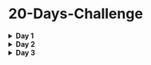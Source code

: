 # 20-Days-Challenge

<details><summary><b>Day 1</b></summary>
<p>

# 1. Count Digits in an Integer

## Summary of Methods

### Method 1: Iterative Method

### Description: Loop to divide the number by 10 until it becomes 0, counting iterations.

```cpp
int countDigits(int n) {
    int cnt = 0;
    while (n > 0) {
        cnt++;
        n /= 10;
    }
    return cnt;
}
```

- Time Complexity: O(log10(N) + 1)
- Space Complexity: O(1)

## Method 2: Logarithmic Method

Description: Use logarithm base 10 to calculate the number of digits.

```cpp
int countDigitsTwo(int n) {
    int cnt = (int)(log10(n) + 1);
    return cnt;
}
```

- Time Complexity: O(1)
- Space Complexity: O(1)

## Method 3: String Conversion Method

Description: Convert the integer to a string and count the length.

```cpp
int countDigitsString(int n) {
    string numStr = to_string(n);
    return numStr.length();
}
```

- Time Complexity: O(N) where N is the number of digits.
- Space Complexity: O(N)

## Method 4: Recursive Method

Description: Use recursion to count digits by dividing the number by 10 in each call.

```cpp
int countDigitsRecursive(int n) {
    if (n == 0) return 0;
    return 1 + countDigitsRecursive(n / 10);
}
```

- Time Complexity: O(log10(N) + 1)
- Space Complexity: O(log10(N) + 1)

## Method 5: Mathematical Iterative Method

Description: Use a mathematical approach similar to the logarithmic method.

```cpp
int countDigitsMath(int n) {
    if (n == 0) return 1;
    return floor(log10(n) + 1);
}
```
- Time Complexity: O(1)
- Space Complexity: O(1)

## Key Points
* Logarithmic Method: Efficient with constant time complexity.
* Iterative Method: Simple implementation, higher time complexity.
* String Conversion Method: Easy but higher space complexity.
* Recursive Method: Elegant but higher space complexity due to recursion stack.
* Mathematical Iterative Method: Efficient and uses mathematical properties.


# 2. Reverse a Number
## Summary of Methods
## Method 1: Iterative Method
### Description: Loop to reverse the digits by extracting the last digit and appending it to a new number.

```cpp
int reverse(int n) {
    long long revN = 0;
    while (n > 0) {
        int lastDigit = n % 10;
        revN = (revN * 10) + lastDigit;
        n /= 10;
    }
    return revN;
}
```

- Time Complexity: O(log10(N) + 1)
- Space Complexity: O(1)

## Method 2: Handling Negative Numbers and Edge Cases

### Description: Handle negative numbers and potential overflow.

```cpp
long long reverse(long long n) {
    bool isNegative = n < 0;
    n = abs(n);
    long long revN = 0;

    while (n > 0) {
        int lastDigit = n % 10;
        revN = (revN * 10) + lastDigit;
        n /= 10;
    }

    return isNegative ? -revN : revN;
}
```

- Time Complexity: O(log10(N) + 1)
- Space Complexity: O(1)

## Method 3: Recursive Method

### Description: Use recursion to reverse the digits.

```cpp
int reverseRecursiveHelper(int n, int revN) {
    if (n == 0) return revN;
    return reverseRecursiveHelper(n / 10, revN * 10 + n % 10);
}

int reverseRecursive(int n) {
    return reverseRecursiveHelper(n, 0);
}
```

- Time Complexity: O(log10(N) + 1)
- Space Complexity: O(log10(N) + 1) due to recursion stack.

## Method 4: Using String Manipulation

### Description: Convert the number to a string, reverse the string, and convert it back to an integer.

```cpp
int reverseStringMethod(int n) {
    bool isNegative = n < 0;
    string numStr = to_string(abs(n));
    reverse(numStr.begin(), numStr.end());
    int revN = stoi(numStr);
    return isNegative ? -revN : revN;
}
```

- Time Complexity: O(N) where N is the number of digits.
- Space Complexity: O(N) due to string storage.

## Key Points

- Iterative Method: Simple implementation, works efficiently.
- Handling Negative Numbers: Takes care of negative values and edge cases.
- Recursive Method: Elegant but has higher space complexity due to recursion stack.
- String Manipulation: Easy to understand but less efficient due to string operations.


# 3. Check Palindrome
## Summary of Methods
# Method 1: Reverse and Compare
## Description: Reverse the digits of the number and compare it with the original number.

```cpp
bool palindrome(int x) {
    if ((x < 0) || (x % 10 == 0 && x != 0)) {
        return false;
    }

    int dup = x;
    long long rev = 0;
    while (x) {
        int ld = x % 10;
        x /= 10;
        rev = (rev * 10) + ld;
    }

    return dup == rev;
}
```

- Time Complexity: O(log10(N) + 1)
- Space Complexity: O(1)

# Method 2: Reverse and Compare with Comments

## Description: This method is similar to Method 1 but includes detailed comments for better understanding.

```cpp
bool palindrome(int n) {
    // Initialize a variable to store the reverse of the number
    int revNum = 0;
    // Create a duplicate variable to store the original number
    int dup = n;
    // Iterate through each digit of the number until it becomes 0
    while (n > 0) {
        // Extract the last digit of the number
        int ld = n % 10;
        // Build the reverse number by appending the last digit
        revNum = (revNum * 10) + ld;
        // Remove the last digit from the original number
        n = n / 10;
    }
    // Check if the original number is equal to its reverse
    return dup == revNum;
}
```

- Time Complexity: O(log10(N) + 1)
- Space Complexity: O(1)

# Method 3: Half Reverse Method

## Description: Reverse half of the number and compare it with the other half to determine if it's a palindrome.

```cpp
bool palindromeHalfReverse(int x) {
    // If x is negative or if x ends with 0 (but is not 0), it cannot be a palindrome
    if (x < 0 || (x % 10 == 0 && x != 0)) {
        return false;
    }

    int rev = 0;
    while (x > rev) {
        int ld = x % 10;
        x /= 10;
        rev = rev * 10 + ld;
    }

    // Check if the number is palindrome
    return x == rev || x == rev / 10;
}
```

- Time Complexity: O(log10(N) + 1)
- Space Complexity: O(1)

# Method 4: Using String Conversion

## Description: Convert the number to a string, reverse the string, and compare it with the original string.

```cpp
bool palindromeStringMethod(int x) {
    if (x < 0) return false;

    std::string numStr = std::to_string(x);
    std::string revStr = numStr;
    std::reverse(revStr.begin(), revStr.end());

    return numStr == revStr;
}
```

- Time Complexity: O(N) where N is the number of digits.
- Space Complexity: O(N) due to string storage.

## Key Points

- Reverse and Compare Method: Simple implementation, works efficiently but requires reversing the entire number.
- Half Reverse Method: More efficient for large numbers as it reduces the number of operations by half.
- String Conversion Method: Easy to understand but less efficient due to string operations.

# 4. Armstrong Number

# Problem

## An Armstrong number (also known as a narcissistic number or plenary number) is a number that is equal to the sum of its own digits each raised to the power of the number of digits. For example, 153 is an Armstrong number because:

# Solution Methods

## Method 1: Brute Force Method

## Description: Calculate the sum of each digit raised to the power of the number of digits, and compare it with the original number.

```cpp
bool isArmstrong(int x) {
    int sum = 0, dup = x;
    int k = to_string(x).length();

    while (x) {
        int ld = x % 10;
        sum += pow(ld, k);
        x /= 10;
    }

    return sum == dup;
}
```

## Key Points:

- Simple and straightforward implementation.
- Involves repeated exponentiation operations for each digit.
- Requires calculating the length of the number's digits.
- Time Complexity: O(log10 (N))
- Space Complexity: O(1)

## Method 2: Using Exponentiation

## Description: Calculate the sum of each digit raised to the power of the number of digits using the pow function.

```cpp
bool isArmstrong(int x) {
    int sum = 0, dup = x;
    int k = to_string(x).length();

    while (x) {
        int ld = x % 10;
        sum += pow(ld, k);
        x /= 10;
    }

    return sum == dup;
}
```

## Key Points:

- Utilizes the pow function for exponentiation, making the code concise.
- May involve additional overhead due to function calls for exponentiation.
- Similar in concept to the brute force## method but uses library function for exponentiation.
- Time Complexity: O(log10 (N))
- Space Complexity: O(1)

## Method 3: Using Recursion

## Description: Use recursion to calculate the sum of digits raised to the power of the number of digits.

```cpp
int calculateSumOfPowers(int x, int k) {
    if (x == 0) return 0;
    return pow(x % 10, k) + calculateSumOfPowers(x / 10, k);
}

bool isArmstrong(int x) {
    int k = to_string(x).length();
    return x == calculateSumOfPowers(x, k);
}
```

## Key Points:

- Elegant solution using recursion to calculate the sum of powers.
- Recursive approach may lead to increased space complexity due to function call stack.
- Avoids the need for loop iterations to calculate the sum of powers.
- Time Complexity: O(log10 (N))
- Space Complexity: O(1)

## Method 4: Precompute Powers

## Description: Precompute the powers of each digit up to a certain maximum and store them in an array for efficient lookup.

```cpp
bool isArmstrong(int x) {
    int sum = 0, dup = x;
    int k = to_string(x).length();

    vector<int> powers = {0, 1, 8, 27, 64, 125, 216, 343, 512, 729}; // Precomputed powers up to 9^k

    while (x) {
        int ld = x % 10;
        sum += powers[ld];
        x /= 10;
    }

    return sum == dup;
}
```

## Key Points:

- Offers a trade-off between memory and computation by precomputing powers.
- Reduces the number of exponentiation operations during runtime.
- Suitable for scenarios where the range of numbers is limited and precomputation overhead is acceptable.
- Time Complexity: O(log10 (N))
- Space Complexity: O(1)


# 5. Print All Divisors
# Problem Statement: Given an integer N, return all divisors of N.

## A divisor of an integer N is a positive integer that divides N without leaving a remainder. In other words, if N is divisible by another integer without any remainder, then that integer is considered a divisor of N.

```cpp
// Brute Force Approach
// Example 1:
// Input:N = 36
// Output:[1, 2, 3, 4, 6, 9, 12, 18, 36]
// Explanation: The divisors of 36 are 1, 2, 3, 4, 6, 9, 12, 18, 36.

int* printDivisors(int n, int &size) {
    // Allocate memory for
    // the array of divisors
    int *divisors = new int[n]; 
     // Initialize the count of divisors
    int count = 0;

    for(int i = 1; i <= n; i++) {
        if(n % i == 0) {
            // Add the divisor to the array
            divisors[count++] = i; 
        }
    }
    // Update the size parameter
    // with the count of divisors
    size = count; 
    // Return the array of divisors
    return divisors; 
}
// Time Complexity: O(N) where N is the input number. The algorithm iterates through each number from 1 to n once to check if it is a divisor.

// Space Complexity : O(N) where N is the input number. The algorithm iterates through each number from 1 to n once to check if it is a divisor.

// Optimal Approach
vector<int> findDivisors(int n)
{
    vector<int> ls;
    for (int i = 1; i <= sqrt(n); i++)
    {
        if (n % i == 0)
        {
            ls.push_back(i);

            if (i != n / i)
            {
                ls.push_back(n / i);
            }
        }
    }
    sort(ls.begin(), ls.end());
    return ls;
}
// Time Complexity: O(sqrt(N)) where N is the input number. The algorithm iterates through each number from 1 to the square root of N once to check if it is a divisor.

// Space Complexity : O(2*sqrt(N))where N is the input number. This approach allocates memory for an array to hold all the divisors. The size of this array could go to be 2*(sqrt(N)).
```

# 6. Check for Prime
### Problem Statement: Given an integer N, check whether it is prime or not. A prime number is a number that is only divisible by 1 and itself and the total number of divisors is 2.

```cpp
// Example 1:
// Input:N = 2
// Output:True
// Explanation: 2 is a prime number because it has two divisors: 1 and 2 (the number itself).
bool checkPrime(int x)
{
    int cnt = 0;
    for (int i = 1; i <= x; i++)
    {
        if (x % i == 0)
        {
            cnt++;
        }
    }
    if (cnt == 2)
    {
        return true;
    }
    else
    {
        return false;
    }
}
// Time Complexity: O(N) where N is the input number as we iterate from 1 to N performing constant-time operation for each iteration.

// Space Complexity : O(1) as the space used by the algorithm does not increase with the size of the input.

bool checkPrimeTwo(int x)
{
    int cnt = 0;
    for (int i = 1; i <= sqrt(x); i++)
    {
        if (x % i == 0)
        {
            cnt++;
            if (i != x / i)
            {
                cnt++;
            }
        }
    }
    if (cnt == 2)
    {
        return true;
    }
    else
    {
        return false;
    }
    return cnt;
}
// Time Complexity: O(sqrt(N))where N is the input number. The loop iterates up to the square root of n performing constant time operations at each step.

// Space Complexity : O(1) as the space complexity remains constant and independent of the input size. Only a fixed amount of memory is required to store the integer variables.
```

# 7. GCD || LCM || HCF

# Brute Force 

```cpp
int findGcd(int n1, int n2) {
    // Initialize gcd to 1
    int gcd = 1;

    // Iterate from 1 up to
    // the minimum of n1 and n2
    for(int i = 1; i <= min(n1, n2); i++) {
        // Check if i is a common
        // factor of both n1 and n2
        if(n1 % i == 0 && n2 % i == 0) {
            // Update gcd to the
            // current common factor i
            gcd = i;
        }
    }

    // Return the greatest
    // common divisor (gcd)
    return gcd;
}
```
- Time Complexity: O(min(N1, N2)) where N1 and N2 is the input number. The algorithm iterates from 1 to the minimum of N1 and N2 and each iteration checks whether both the numbers are divisible by the current number (constant time operations).

- Space Complexity: O(1)as the space complexity remains constant and independent of the input size. Only a fixed amount of memory is required to store the integer variables.


# Better Approach
```cpp
int findGcd(int n1, int n2) {
    // Iterate from the minimum of
    // n1 and n2 down to 1
    // Start from the minimum of n1 and n2
    // because the GCD cannot
    // exceed the smaller number
    
    for(int i = min(n1, n2); i > 0; i--) {
        // Check if i is a common
        // factor of both n1 and n2
        if(n1 % i == 0 && n2 % i == 0) {
            // If i is a common factor,
            // return it as the GCD
            return i;
        }
    }
    // If no common factors are found,
    // return 1 (as 1 is always a
    // divisor of any number)
    return 1;
}
```
- Time Complexity: O(min(N1, N2)) where N1 and N2 is the input number. The algorithm iterates from the minimum of N1 and N2 to 1 and each iteration checks whether both the numbers are divisible by the current number (constant time operations).

- Space Complexity: O(1) as the space complexity remains constant and independent of the input size. Only a fixed amount of memory is required to store the integer variables.

# Optimal Approach
```cpp

int findGcd(int a, int b) {
    // Continue loop as long as both
    // a and b are greater than 0
    while(a > 0 && b > 0) {
        // If a is greater than b,
        // subtract b from a and update a
        if(a > b) {
             // Update a to the remainder
             // of a divided by b
            a = a % b;
        }
        // If b is greater than or equal
        // to a, subtract a from b and update b
        else {
            // Update b to the remainder
            // of b divided by a
            b = b % a; 
        }
    }
    // Check if a becomes 0,
    // if so, return b as the GCD
    if(a == 0) {
        return b;
    }
    // If a is not 0,
    // return a as the GCD
    return a;
}
```
- Time Complexity: O(min(N1, N2)) where N1 and N2 is the input number. The algorithm iterates from the minimum of N1 and N2 to 1 and each iteration checks whether both the numbers are divisible by the current number (constant time operations).

- Space Complexity: O(1) as the space complexity remains constant and independent of the input size. Only a fixed amount of memory is required to store the integer variable

</p>
</details>

<details><summary><b>Day 2</b></summary>
<p>
# Recursion Overview

## What is Recursion?

Recursion is a phenomenon where a function calls itself until a specified condition is fulfilled.

## What is Stack Overflow in Recursion?

When recursion calls are executed, they’re stored in a recursion stack. If there is no base condition to terminate the recursion, it results in a stack overflow, exceeding the memory limit and causing the program to terminate with an error.

## Base Condition

A base condition is a condition in a recursive function that allows the function to terminate and not run infinitely. After encountering the base condition, the function returns control to its parent function.

## Recursive Tree

A recursive tree is a representation of recursion showing how functions are called and returned as a series of events.


## Summary

- **Recursion**: A function calling itself.
- **Base Condition**: A condition to stop the recursion.
- **Stack Overflow**: Occurs when there's no base condition, leading to infinite recursion and memory overflow.
- **Recursive Tree**: Visual representation of recursive calls.

## 1. Recursion

```cpp
int cnt = 0;
void recursion()
{
    // Base Case
    if (cnt == 5)
        return;
    cout << cnt << endl;
    cnt++;
    recursion();
}
/*
    Problem: Print numbers from 1 to N without the help of loops.
    Input: N = 10
    Output: 1 2 3 4 5 6 7 8 9 10
*/
int num = 1;
void printNum(int x)
{
    // Base Condition
    if (num == x + 1)
        return;
    cout << num << " ";
    num++;
    printNum(x);
}
```

- Time Complexity: O(1)
- Space Complexity: O(1)

## 2. Print N times using Recursion

```cpp
/*
Problem: Print your Name N times using recursion
Input: 5
Output: GFG GFG GFG GFG GFG
*/
int cnt = 0;
void printGfg(int N)
{
    // Code here
    if (cnt == N)
        return;
    cout << "GFG" << " ";
    cnt++;
    printGfg(N);
}

void printNames(int i, int n){
    if(i > n) return;
    cout << "Nur" << endl;
    printNames(i+1, n);
}
```

- Time Complexity: O(N)
- Space Complexity: O(N)

## 3. 1 to N using Recursion

```cpp
void func(int i, int x)
{
    if (i > x)
        return;
    cout << i << " ";
    func(i + 1, x);
}

// Backtracking
void funcTwo(int i, int x)
{
    if (i < 1)
        return;
    funcTwo(i - 1, x);
    cout << i << " ";
}
```

- Time Complexity: O(N)
- Space Complexity: O(N)

## 4. Problem: Print from N to 1 using Recursion

```cpp
/*
Print numbers from N to 1 (space separated) without the help of loops.
Input: N = 10
Output: 10 9 8 7 6 5 4 3 2 1

*/
void func(int n)
{
    if (n < 1)
        return;
    cout << n << " ";
    func(n - 1);
}

void funcTwo(int i, int n)
{
    if (i < 1)
        return;
    cout << i << " ";
    funcTwo(i - 1, n);
}

// Backtracking
void funcThree(int i, int n){
    if(i > n) return;
    funcThree(i+1, n);
    cout << i << " ";
}
```

- Time Complexity: O(N)
- Space Complexity: O(N)

## 5. Sum of First N Numbers

```cpp
/*
Intuition: We can use the formula for the sum of N numbers, i.e N(N+1)/2.
*/

void sumNumbers(int N)
{
    int sum = N * (N + 1) / 2;
    cout << "The sum of the first " << N << " numbers is: " << sum << endl;
}
Time Complexity: O(1)
Space Complexity: O(1)

void sumNumbers(int n)
{
    int sum = 0;
    for (int i = 0; i <= n; i++)
    {
        sum += i;
    }
    cout << sum << endl;
}

// 1. Parameterized way
void sumNumbers(int i, int sum)
{
    if (i < 1)
    {
        cout << sum << endl;
        return;
    }
    sumNumbers(i - 1, sum + i);
}

// 2. Functional way
int sumFormula(int n)
{
    if (n == 0)
    {
        return 0;
    }

    return n + sumFormula(n - 1);
}

/*
    Given an integer n, calculate the sum of series 1^3 + 2^3 + 3^3 + 4^3 + … till n-th term.
    Input: n=5
    Output: 225
    Explanation:  1^3 + 2^3 + 3^3 + 4^3 +5^3 = 225
*/
long long sumOfSeries(long long n) {
        // code here
        // long long sum = 0;
        // for(long long i=1; i<=n; i++){
        //     sum += pow(i *  i * i);
        // }
        long long sum = (n * (n+1)/2) * (n * (n+1)/2);
        return sum;
    }
```

## 6. Factorial of N Numbers

```cpp

// Recursive way
int factorial(int n)
{
    if (n == 0 || n == 1)
    {
        return 1;
    }

    return n * factorial(n - 1);
}
Time Complexity: O(n)
Space Complexity: O(n)

// Iterative Way
int factorialTwo(int n)
{
    int ans = 1;
    for (int i = 1; i <= n; i++)
    {
        ans *= i;
    }
    return ans;
}
Time Complexity: O(n)
Space Complexity: O(1)

/*
    Find all factorial numbers less than or equal to N
    A number N is called a factorial number if it is the factorial of a positive integer. For example, the first few factorial numbers are 1, 2, 6, 24, 120,
    Given a number N, the task is to return the list/vector of the factorial numbers smaller than or equal to N.

    Input: N = 3
    Output: 1 2
    Explanation: The first factorial number is 1 which is less than equal to N. The second number is 2 which is less than equal to N,but the third factorial number is 6 which is greater than N. So we print only 1 and 2.
*/
long long factorial(int x){
        if (x==0)
            return 1;
        return x*factorial(x-1);
    }

    vector<long long> factorialNumbers(long long N)
    {
        vector<long long> ans;
        for(int i=1; i<=N; i++){
            if(factorial(i) <= N){
                ans.push_back(factorial(i));
            }else{
                break;
            }
        }
        return ans;
    }
Expected Time Complexity: O(K), Where K is the number of factorial numbers.
Expected Auxiliary Space: O(1)
```

## 7. Reverse on Array

```cpp
//Function to print array
void printArray(int arr[], int n)
{
    for (int i = 0; i < n; i++)
    {
        cout << arr[i] << " ";
    }
}

// Solution 1: Using an extra array.
void reverseArray(int arr[], int n)
{
    int ans[n];
    for (int i = n - 1; i >= 0; i--)
    {
        ans[n - i - 1] = arr[i];
    }

    printArray(ans, n);
}
// Time Complexity: O(n), single-pass for reversing array.
// Space Complexity: O(n), for the extra array used.

// Solution 2: Space-optimized iterative method
void reverseArray(int arr[], int n)
{
    int p1 = 0, p2 = n - 1;
    while (p1 < p2)
    {
        swap(arr[p1], arr[p2]);
        p1++;
        p2--;
    }
    printArray(arr, n);
}
Time Complexity: O(n), single-pass involved.
Space Complexity: O(1)

// Solution 3: Recursive method
void reverseArray(int arr[], int start, int end)
{
    if (start < end)
    {
        swap(arr[start], arr[end]);
        reverseArray(arr, start + 1, end - 1);
    }
}
// Time Complexity: O(n)
// Space Complexity: O(1)

// Solution 4: Using library function (New Approach)
// Reverse array using library function
void reverseArray(int arr[], int n)
{
    // Reversing elements from index 0 to n-1
    reverse(arr, arr + n);
}
Time Complexity: O(n)
Space Complexity: O(1)
```

## 8. Palindrome Check String

### Problem: A phrase is a palindrome if, after converting all uppercase letters into lowercase letters and removing all non-alphanumeric characters, it reads the same forward and backward. Alphanumeric characters include letters and numbers.

### Given a string s, return true if it is a palindrome, or false otherwise.

```cpp

bool isPalindrome(string s)
{
    int left = 0, right = s.length() - 1;
    while (left < right)
    {
        if (!isalnum(s[left]))
            left++;
        else if (!isalnum(s[right]))
            right--;
        else if (tolower(s[left]) != tolower(s[right]))
            return false;
        else
        {
            left++;
            right--;
        }
    }
    return true;
}
Time Complexity:  O(N)
Space Complexity: O(1)

// Recursive Approach:
bool palindrome(int i, string &s)
{

    // Base Condition
    // If i exceeds half of the string means all the elements
    // are compared, we return true.
    if (i >= s.length() / 2)
        return true;

    // If the start is not equal to the end, not the palindrome.
    if (s[i] != s[s.length() - i - 1])
        return false;

    // If both characters are the same, increment i and check start+1 and end-1.
    return palindrome(i + 1, s);
}
Time Complexity: O(N) { Precisely, O(N/2) as we compare the elements N/2 times and swap them}.
Space Complexity: O(1) { The elements of the given array are swapped in place so no extra space is required}.

// Beats 100.00% of users with C++

class Solution {
public:
    bool isPalindrome(string s) {
        // Preprocess the string
        string cleanedString = preprocessString(s);
        // Start the recursive check
        return isPalindromeHelper(0, cleanedString);
    }

private:
    string preprocessString(const string& s) {
        string result;
        for (char c : s) {
            if (isalnum(c)) {
                result += tolower(c);
            }
        }
        return result;
    }

    bool isPalindromeHelper(int i, const string& s) {
        // Base condition: If i exceeds half of the string length, return true
        if (i >= s.length() / 2)
            return true;

        // If the characters at index i and its corresponding index from the end
        // are not equal, return false
        if (s[i] != s[s.length() - i - 1])
            return false;

        // Recursive call with the next index
        return isPalindromeHelper(i + 1, s);
    }
};

```

## 9. Fibonacci Number
### Problem: The Fibonacci numbers, commonly denoted F(n) form a sequence, called the Fibonacci sequence, such that each number is the sum of the two preceding ones, starting from 0 and 1. That is,

- F(0) = 0, F(1) = 1
- F(n) = F(n - 1) + F(n - 2), for n > 1.
- Given n, calculate F(n).

Input: n = 2

Output: 1

Explanation: F(2) = F(1) + F(0) = 1 + 0 = 1.

```cpp

int fibonacci(int N)
{
    // Base Condition.
    if (N <= 1)
    {
        return N;
    }

    // Problem broken down into 2 functional calls
    // and their results combined and returned.
    int last = fibonacci(N - 1);
    int slast = fibonacci(N - 2);

    return last + slast;
    return fibonacci(N - 1) + fibonacci(N - 2);
}
// Time Complexity: O(2^N) { This problem involves two function calls for each iteration which further expands to 4 function calls and so on which makes worst-case time complexity to be exponential in nature }.

// Space Complexity: O(N) { At maximum there could be N function calls waiting in the recursion stack since we need to calculate the Nth Fibonacci number for which we also need to calculate (N-1) Fibonacci numbers before it }.
```


</p>
</details>


<details><summary><b>Day 3</b></summary>
<p>

#### Basic Hashing and STL

</p>
</details>
